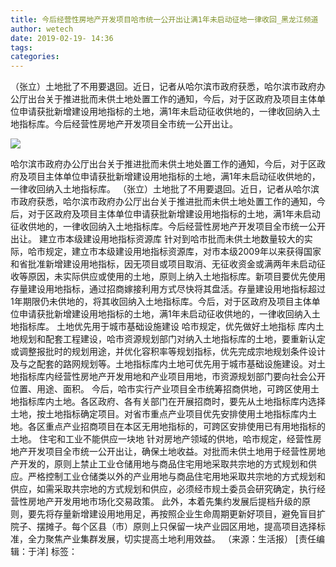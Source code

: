 ```yaml
---
title: 今后经营性房地产开发项目哈市统一公开出让满1年未启动征地一律收回_黑龙江频道
author: wetech
date: 2019-02-19- 14:36
tags: 
categories: 
---
```

（张立）土地批了不用要退回。近日，记者从哈尔滨市政府获悉，哈尔滨市政府办公厅出台关于推进批而未供土地处置工作的通知，今后，对于区政府及项目主体单位申请获批新增建设用地指标的土地，满1年未启动征收供地的，一律收回纳入土地指标库。今后经营性房地产开发项目全市统一公开出让。
<!-- more -->
                
<img align="center" border="0" src="http://p2.ifengimg.com/a/2016/0810/204c433878d5cf9size1_w16_h16.png" />
                
            
哈尔滨市政府办公厅出台关于推进批而未供土地处置工作的通知，今后，对于区政府及项目主体单位申请获批新增建设用地指标的土地，满1年未启动征收供地的，一律收回纳入土地指标库。
（张立）土地批了不用要退回。近日，记者从哈尔滨市政府获悉，哈尔滨市政府办公厅出台关于推进批而未供土地处置工作的通知，今后，对于区政府及项目主体单位申请获批新增建设用地指标的土地，满1年未启动征收供地的，一律收回纳入土地指标库。今后经营性房地产开发项目全市统一公开出让。
建立市本级建设用地指标资源库
针对到哈市批而未供土地数量较大的实际，哈市规定，建立市本级建设用地指标资源库，对市本级2009年以来获得国家和省批准新增建设用地指标，因无项目或项目取消、无征收资金或满两年未启动征收等原因，未实际供应或使用的土地，原则上纳入土地指标库。新项目要优先使用存量建设用地指标，通过招商嫁接利用方式尽快将其盘活。存量建设用地指标超过1年期限仍未供地的，将其收回纳入土地指标库。今后，对于区政府及项目主体单位申请获批新增建设用地指标的土地，满1年未启动征收供地的，一律收回纳入土地指标库。
土地优先用于城市基础设施建设
哈市规定，优先做好土地指标
库内土地规划和配套工程建设，哈市资源规划部门对纳入土地指标库的土地，要重新认定或调整报批时的规划用途，并优化容积率等规划指标，优先完成宗地规划条件设计及与之配套的路网规划等。土地指标库内土地可优先用于城市基础设施建设。对土地指标库内经营性房地产开发用地和产业项目用地，市资源规划部门要向社会公开位置、用途、面积。
今后，哈市实行产业项目全市统筹招商供地，可跨区使用土地指标库内土地。各区政府、各有关部门在开展招商时，要先从土地指标库内选择土地，按土地指标确定项目。对省市重点产业项目优先安排使用土地指标库内土地。各区重点产业招商项目在本区无用地指标的，可跨区安排使用已有用地指标的土地。
住宅和工业不能供应一块地
针对房地产领域的供地，哈市规定，经营性房地产开发项目全市统一公开出让，确保土地收益。对批而未供土地用于经营性房地产开发的，原则上禁止工业仓储用地与商品住宅用地采取共宗地的方式规划和供应。严格控制工业仓储类以外的产业用地与商品住宅用地采取共宗地的方式规划和供应，如需采取共宗地的方式规划和供应，必须经市规土委员会研究确定，执行经营性房地产开发用地市场化交易政策。
此外，本着先集约发展后提档升级的原则，要先将存量新增建设用地用足，再按照企业生命周期更新好项目，避免盲目扩院子、摆摊子。每个区县（市）原则上只保留一块产业园区用地，提高项目选择标准，全力聚焦产业集群发展，切实提高土地利用效益。
（来源：生活报）
[责任编辑：于洋]
标签：
 
 
 
             
